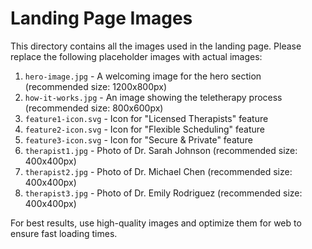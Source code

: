 # Landing Page Images

This directory contains all the images used in the landing page. Please replace the following placeholder images with actual images:

1. `hero-image.jpg` - A welcoming image for the hero section (recommended size: 1200x800px)
2. `how-it-works.jpg` - An image showing the teletherapy process (recommended size: 800x600px)
3. `feature1-icon.svg` - Icon for "Licensed Therapists" feature
4. `feature2-icon.svg` - Icon for "Flexible Scheduling" feature
5. `feature3-icon.svg` - Icon for "Secure & Private" feature
6. `therapist1.jpg` - Photo of Dr. Sarah Johnson (recommended size: 400x400px)
7. `therapist2.jpg` - Photo of Dr. Michael Chen (recommended size: 400x400px)
8. `therapist3.jpg` - Photo of Dr. Emily Rodriguez (recommended size: 400x400px)

For best results, use high-quality images and optimize them for web to ensure fast loading times.
